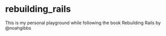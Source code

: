 # rebuilding_rails

This is my personal playground while following the book Rebuilding Rails by @noahgibbs
